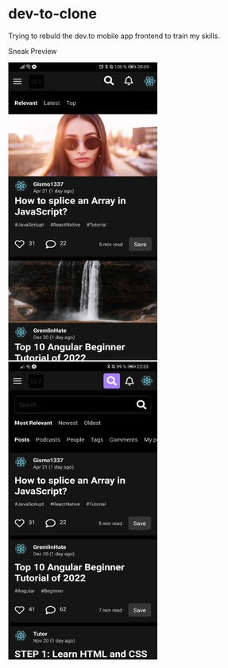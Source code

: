 # dev-to-clone

Trying to rebuld the dev.to mobile app frontend to train my skills.

Sneak Preview

<img src="https://github.com/Gismo1337/dev-to-clone/blob/main/assets/previewFeed.png" width="300" height="600" />
<img src="https://github.com/Gismo1337/dev-to-clone/blob/main/assets/previewSearch.png" width="300" height="600" />